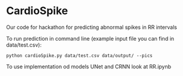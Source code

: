# CardioSpike
Our code for hackathon for predicting abnormal spikes in RR intervals

To run prediction in command line (example input file you can find in data/test.csv):
```
python cardioSpike.py data/test.csv data/output/ --pics
```

To use implementation od models UNet and CRNN look at RR.ipynb
